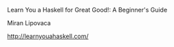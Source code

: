 Learn You a Haskell for Great Good!: A Beginner's Guide

Miran Lipovaca

http://learnyouahaskell.com/
